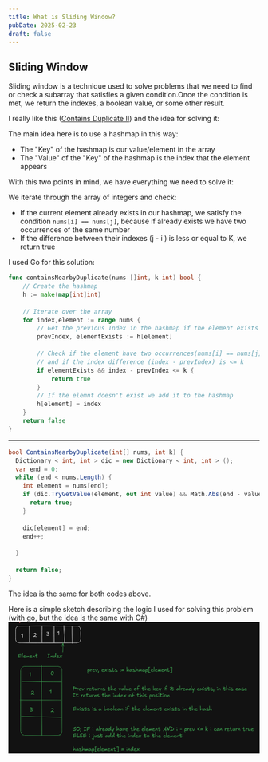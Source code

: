 ```yaml
---
title: What is Sliding Window?
pubDate: 2025-02-23
draft: false
---
```


## Sliding Window

Sliding window is a technique used to solve problems that we need to find or check a subarray that satisfies a given condition.Once the condition is met, we return the indexes, a boolean value, or some other result.

I really like this ([Contains Duplicate II](https://leetcode.com/problems/contains-duplicate-ii/)) and the idea for solving it:

The main idea here is to use a hashmap in this way:

- The "Key" of the hashmap is our value/element in the array
- The "Value" of the "Key" of the hashmap is the index that the element appears

With this two points in mind, we have everything we need to solve it:

We iterate through the array of integers and check:

- If the current element already exists in our hashmap, we satisfy the condition `nums[i] == nums[j]`, because if already exists we have two occurrences of the same number
- If the difference between their indexes (j - i ) is less or equal to K, we return true

I used Go for this solution:

```go
func containsNearbyDuplicate(nums []int, k int) bool {
	// Create the hashmap
	h := make(map[int]int)

	// Iterate over the array
	for index,element := range nums {
		// Get the previous Index in the hashmap if the element exists
		prevIndex, elementExists := h[element]

		// Check if the element have two occurrences(nums[i] == nums[j])
		// and if the index difference (index - prevIndex) is <= k
		if elementExists && index - prevIndex <= k {
			return true
		}
		// If the elemnt doesn't exist we add it to the hashmap
		h[element] = index
	}
	return false
}
```

---

```cs
bool ContainsNearbyDuplicate(int[] nums, int k) {
  Dictionary < int, int > dic = new Dictionary < int, int > ();
  var end = 0;
  while (end < nums.Length) {
    int element = nums[end];
    if (dic.TryGetValue(element, out int value) && Math.Abs(end - value) <= k) {
      return true;
    }

    dic[element] = end;
    end++;

  }

  return false;
}
```

The idea is the same for both codes above.

Here is a simple sketch describing the logic I used for solving this problem (with go, but the idea is the same with C#)
![](../../images/excalidraw/sliding-window/sliding-window-sketch.png)
